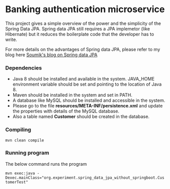 # Banking authentication microservice
This project gives a simple overview of the power and the simplicity of the Spring Data JPA.
Spring data JPA still requires a JPA implemetor (like Hibernate) but it reduces the boilerplate code that the developer has to write. 

For more details on the advantages of Spring data JPA, please refer to my blog here [Soumik's blog on Spring data JPA](https://msoumik78.github.io/java/2019/05/25/why-use-spring-data-jpa.html)


### Dependencies

* Java 8 should be installed and available in the system. JAVA_HOME environment variable should be set and pointing to the location of Java 8.
* Maven should be installed in the system and set in PATH.
* A database like MySQL should be installed and accessible in the system.
* Please go to the file **resources/META-INF/persistence.xml** and update the properties with details of the MySQL database.
* Also a table named **Customer** should be created in the database.

### Compiling

 `mvn clean compile `

### Running program

The below command runs the program            

`mvn exec:java -Dexec.mainClass="org.experiment.spring_data_jpa_without_springboot.CustomerTest" `
